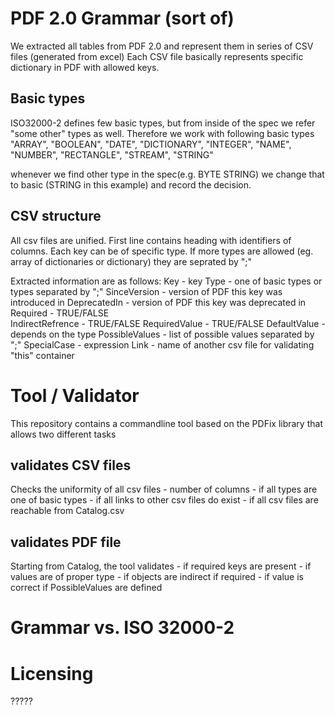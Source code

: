 # PDF 2.0 Grammar (sort of)

We extracted all tables from PDF 2.0 and represent them in series of CSV files (generated from excel) Each CSV file basically represents specific dictionary in PDF with allowed keys. 

## Basic types
ISO32000-2 defines few basic types, but from inside of the spec we refer "some other" types as well. Therefore we work with following basic types
"ARRAY", "BOOLEAN", "DATE", "DICTIONARY", "INTEGER", "NAME", "NUMBER", "RECTANGLE", "STREAM", "STRING"

whenever we find other type in the spec(e.g. BYTE STRING) we change that to basic (STRING in this example) and record the decision. 

## CSV structure
All csv files are unified. First line contains heading with identifiers of columns. 
Each key can be of specific type. If more types are allowed (eg. array of dictionaries or dictionary) they are seprated by ";"

Extracted information are as follows:
Key		- key 
Type	- one of basic types or types separated by ";"
SinceVersion	- version of PDF this key was introduced in
DeprecatedIn	- version of PDF this key was deprecated in
Required		- TRUE/FALSE  
IndirectRefrence	- TRUE/FALSE
RequiredValue	- TRUE/FALSE
DefaultValue	- depends on the type 
PossibleValues	- list of possible values separated by ";"
SpecialCase	 	- expression 
Link			- name of another csv file for validating "this" container

# Tool / Validator
This repository contains a commandline tool based on the PDFix library that allows two different tasks

## validates CSV files
Checks the uniformity of all csv files
	- number of columns
	- if all types are one of basic types
	- if all links to other csv files do exist
	- if all csv files are reachable from Catalog.csv

## validates PDF file
Starting from Catalog, the tool validates 
	- if required keys are present
	- if values are of proper type
	- if objects are indirect if required
	- if value is correct if PossibleValues are defined

# Grammar vs. ISO 32000-2


# Licensing
?????




